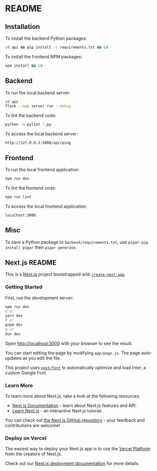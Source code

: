 # README

## Installation

To install the backend Python packages:

```bash
cd api && pip install -r requirements.txt && cd -
```

To install the frontend NPM packages:

```bash
npm install && cd -
```

## Backend

To run the local backend server:

```bash
cd api
flask --app server run --debug
```

To lint the backend code:

```bash
python -m pylint *.py
```

To access the local backend server:

```plaintext
http://127.0.0.1:5000/api/ping
```

## Frontend

To run the local frontend application:

```bash
npm run dev
```

To lint the frontend code:

```bash
npm run lint
```

To access the local frontend application:

```plaintext
localhost:3000
```

## Misc

To save a Python package to `backend/requirements.txt`, use `pigar`: `pip install pigar` then `pigar generate`.

## Next.js README

This is a [Next.js](https://nextjs.org/) project bootstrapped with [`create-next-app`](https://github.com/vercel/next.js/tree/canary/packages/create-next-app).

### Getting Started

First, run the development server:

```bash
npm run dev
# or
yarn dev
# or
pnpm dev
# or
bun dev
```

Open [http://localhost:3000](http://localhost:3000) with your browser to see the result.

You can start editing the page by modifying `app/page.js`. The page auto-updates as you edit the file.

This project uses [`next/font`](https://nextjs.org/docs/basic-features/font-optimization) to automatically optimize and load Inter, a custom Google Font.

### Learn More

To learn more about Next.js, take a look at the following resources:

- [Next.js Documentation](https://nextjs.org/docs) - learn about Next.js features and API.
- [Learn Next.js](https://nextjs.org/learn) - an interactive Next.js tutorial.

You can check out [the Next.js GitHub repository](https://github.com/vercel/next.js/) - your feedback and contributions are welcome!

### Deploy on Vercel

The easiest way to deploy your Next.js app is to use the [Vercel Platform](https://vercel.com/new?utm_medium=default-template&filter=next.js&utm_source=create-next-app&utm_campaign=create-next-app-readme) from the creators of Next.js.

Check out our [Next.js deployment documentation](https://nextjs.org/docs/deployment) for more details.
